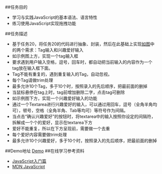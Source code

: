 ##任务目的
- 学习与实践JavaScript的基本语法、语言特性
- 练习使用JavaScript实现拖拽功能

##任务描述
- 基于任务20，将任务20的代码进行抽象、封装，然后在此基础上实现[如图](task21.jpg)中的两个需求：Tag输入和兴趣爱好输入
- 如示例图上方，实现一个tag输入框
- 要求遇到用户输入空格，逗号，回车时，都自动把当前输入的内容作为一个tag放在输入框下面。
- Tag不能有重复的，遇到重复输入的Tag，自动忽视。
- 每个Tag请做trim处理
- 最多允许10个Tag，多于10个时，按照录入的先后顺序，把最前面的删掉
- 当鼠标悬停在tag上时，tag前增加删除二字，点击tag可删除
- 如示例图下方，实现一个兴趣爱好输入的功能
- 通过一个Textarea进行兴趣爱好的输入，可以通过用回车，逗号（全角半角均可），顿号，空格（全角半角、Tab等均可）等符号作为间隔。
- 当点击“确认兴趣爱好”的按钮时，将textarea中的输入按照你设定的间隔符，拆解成一个个的爱好，显示在textarea下方
- 爱好不能重复，所以在下方呈现前，需要做一个去重
- 每个爱好内容需要做trim处理
- 最多允许10个兴趣爱好，多于10个时，按照录入的先后顺序，把最前面的删掉

##Demo地址
[Demo](http://haha214.github.io/ife2016/cycle2/task21/index.html)
##在线学习参考资料
- [JavaScript入门篇](http://www.imooc.com/view/36)
- [MDN JavaScript](https://developer.mozilla.org/zh-CN/docs/Web/JavaScript)
